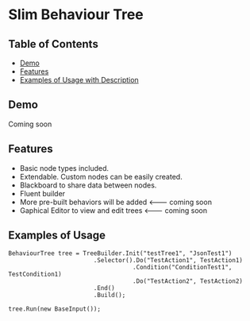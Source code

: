 # Slim Behaviour Tree
## Table of Contents
  * [Demo](#Demo)
  * [Features](#Features)
  * [Examples of Usage with Description](#Examples-of-Usage)
## Demo
Coming soon

## Features
* Basic node types included.
* Extendable. Custom nodes can be easily created.
* Blackboard to share data between nodes.
* Fluent builder
* More pre-built behaviors will be added <--- coming soon
* Gaphical Editor to view and edit trees <--- coming soon

## Examples of Usage
```
BehaviourTree tree = TreeBuilder.Init("testTree1", "JsonTest1")
                        .Selector().Do("TestAction1", TestAction1)
                                   .Condition("ConditionTest1", TestCondition1)
                                   .Do("TestAction2", TestAction2)
                        .End()
                        .Build();

tree.Run(new BaseInput());
```
